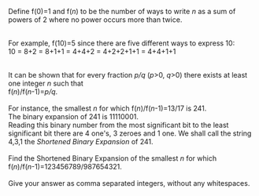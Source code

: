 Define f(0)=1 and f(<var>n</var>) to be the number of ways to write <var>n</var> as a sum of powers of 2 where no power occurs more than twice. <br /><br />

For example, f(10)=5 since there are five different ways to express 10:<br />10 = 8+2 = 8+1+1 = 4+4+2 = 4+2+2+1+1 = 4+4+1+1<br /><br />

It can be shown that for every fraction <var>p/q</var> (<var>p</var>&gt;0, <var>q</var>&gt;0) there exists at least one integer <var>n</var> such that<br /> f(<var>n</var>)/f(<var>n</var>-1)=<var>p/q</var>.<br /><br />
For instance, the smallest <var>n</var> for which f(<var>n</var>)/f(<var>n</var>-1)=13/17 is 241.<br />
The binary expansion of 241 is 11110001.<br />
Reading this binary number from the most significant bit to the least significant bit there are 4 one's, 3 zeroes and 1 one. We shall call the string 4,3,1 the <span style="font-style:italic;">Shortened Binary Expansion</span> of 241.<br /><br />
Find the Shortened Binary Expansion of the smallest <var>n</var> for which<br /> f(<var>n</var>)/f(<var>n</var>-1)=123456789/987654321.<br /><br />
Give your answer as comma separated integers, without any whitespaces.
